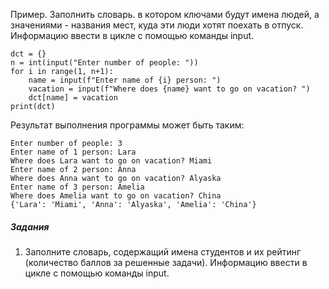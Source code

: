 Пример. Заполнить словарь. в котором ключами будут имена людей, а значениями - названия мест, куда эти люди хотят поехать в отпуск. Информацию ввести в цикле с помощью команды input.
```
dct = {}
n = int(input("Enter number of people: "))
for i in range(1, n+1):
    name = input(f"Enter name of {i} person: ")
    vacation = input(f"Where does {name} want to go on vacation? ")
    dct[name] = vacation
print(dct)
```
Результат выполнения программы может быть таким:
```
Enter number of people: 3
Enter name of 1 person: Lara
Where does Lara want to go on vacation? Miami
Enter name of 2 person: Anna
Where does Anna want to go on vacation? Alyaska
Enter name of 3 person: Amelia
Where does Amelia want to go on vacation? China
{'Lara': 'Miami', 'Anna': 'Alyaska', 'Amelia': 'China'}
```
##### Задания
1. Заполните словарь, содержащий имена студентов и их рейтинг (количество баллов за решенные задачи). Информацию ввести в цикле с помощью команды input.
